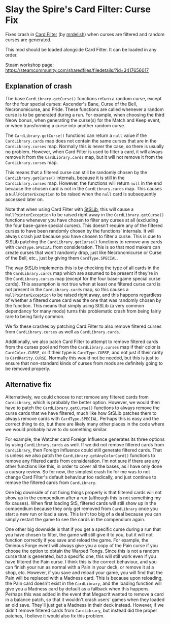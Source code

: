 # Slay the Spire's Card Filter: Curse Fix

Fixes crash in [Card Filter](https://steamcommunity.com/sharedfiles/filedetails/?id=1645339812) (by [mrdelish](https://steamcommunity.com/id/mrdelish/myworkshopfiles/?appid=646570)) when curses are filtered and random curses are generated.

This mod should be loaded alongside Card Filter. It can be loaded in any order.

Steam workshop page: https://steamcommunity.com/sharedfiles/filedetails/?id=3417656017

## Explanation of crash

The base `CardLibrary.getCurse()` functions return a random curse, except for the four special curses: Ascender's Bane, Curse of the Bell, Necronomicurse, and Pride. These functions are called whenever a random curse is to be generated during a run. For example, when choosing the third Neow bonus, when generating the curse(s) for the Match and Keep event, or when transforming a curse into another random curse.

The `CardLibrary.getCurse()` functions can return a `null` value if the `CardLibrary.cards` map does not contain the same curses that are in the `CardLibrary.curses` map. Normally this is never the case, so there is usually no problem. However, when Card Filter is used to filter a card, it will always remove it from the `CardLibrary.cards` map, but it will not remove it from the `CardLibrary.curses` map.

This means that a filtered curse can still be randomly chosen by the `CardLibrary.getCurse()` internals, because it is still in the `CardLibrary.curses` map. However, the functions will return `null` in the end because the chosen card is not in the `CardLibrary.cards` map. This causes a `NullPointerException` to be raised when the `null` card is subsequently accessed later on.

Note that when using Card Filter with [StSLib](https://github.com/kiooeht/StSLib), this will cause a `NullPointerException` to be raised right away in the `CardLibrary.getCurse()` functions whenever you have chosen to filter any curses at all (excluding the four base-game special curses). This doesn't require any of the filtered curses to have been randomly chosen by the functions' internals. It will always crash just because you have chosen to filter a curse. This is due to StSLib patching the `CardLibrary.getCurse()` functions to remove any cards with `CardType.SPECIAL` from consideration. This is so that mod makers can create curses that won't randomly drop, just like Necronomicurse or Curse of the Bell, etc., just by giving them `CardType.SPECIAL`.

The way StSLib implements this is by checking the type of all cards in the the `CardLibrary.cards` map which are assumed to be present if they're in the `CardLibrary.curses` map (except for the four base-game special curse cards). This assumption is not true when at least one filtered curse card is not present in the `CardLibrary.cards` map, so this causes a `NullPointerException` to be raised right away, and this happens regardless of whether a filtered curse card was the one that was randomly chosen by the function. This means that simply using StSLib (a very common dependancy for many mods) turns this problematic crash from being fairly rare to being fairly common.

We fix these crashes by patching Card Filter to also remove filtered curses from `CardLibrary.curses` as well as `CardLibrary.cards`.

Additionally, we also patch Card Filter to attempt to remove filtered cards from the curses pool and from the `CardLibrary.curses` map if their color is `CardColor.CURSE`, or if their type is `CardType.CURSE`, and not just if their rarity is `CardRarity.CURSE`. Normally this would not be needed, but this is just to ensure that non-standard kinds of curses from mods are definitely going to be removed properly.

## Alternative fix

Alternatively, we could choose to not remove any filtered cards from `CardLibrary`, which is probably the better option. However, we would then have to patch the `CardLibrary.getCurse()` functions to always remove the curse cards that we have filtered, much like how StSLib patches them to always remove cards with `CardType.SPECIAL`. Perhaps this is easy and the correct thing to do, but there are likely many other places in the code where we would probably have to do something similar.

For example, the Watcher card Foreign Influence generates its three options by using `CardLibrary.cards` as well. If we did not remove filtered cards from `CardLibrary`, then Foreign Influence could still generate filtered cards. That is unless we also patch the `CardLibrary.getAnyColorCard()` functions to remove any filtered cards from consideration. I'm not sure if there are any other functions like this, in order to cover all the bases, as I have only done a cursory review. So for now, the simplest crash fix for me was to not change Card Filter's default behaviour too radically, and just continue to remove the filtered cards from `CardLibrary`.

One big downside of not fixing things properly is that filtered cards will not show up in the compendium after a run (although this is not something my fix causes). When first loading StS, filtered cards will still show up in the compendium because they only get removed from `CardLibrary` once you start a new run or load a save. This isn't too big of a deal because you can simply restart the game to see the cards in the compendium again.

One other big downside is that if you get a specific curse during a run that you have chosen to filter, the game will still give it to you, but it will not function correctly if you save and reload the game. For example, the Ominous Forge event will always give you a copy of the Pain curse if you choose the option to obtain the Warped Tongs. Since this is not a random curse that is generated, but a specific one, this will still work even if you have filtered the Pain curse. I think this is the correct behaviour, and you can finish your run as normal with a Pain in your deck, or remove it at a shop, etc. However, if you save and reload your game, you will find that the Pain will be replaced with a Madness card. This is because upon reloading, the Pain card doesn't exist in the `CardLibrary`, and the loading function will give you a Madness card by default as a fallback when this happens. Perhaps this was added in the event that Megacrit wanted to remove a card in a balance patch, so that it wouldn't crash users' games when they loaded an old save. They'll just get a Madness in their deck instead. However, if we didn't remove filtered cards from `CardLibrary`, but instead did the proper patches, I believe it would also fix this problem.
